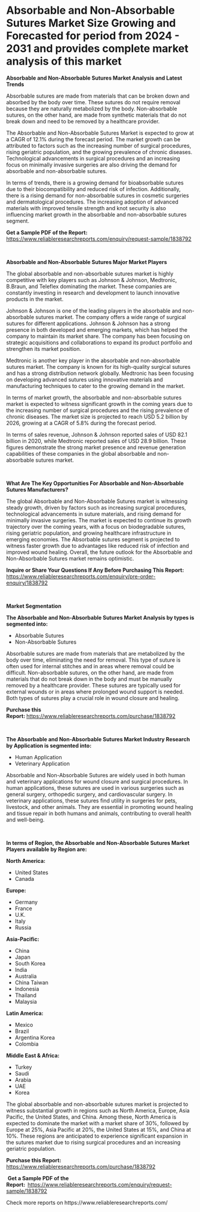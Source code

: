 <p><h1>Absorbable and Non-Absorbable Sutures Market Size Growing and Forecasted for period from 2024 - 2031 and provides complete market analysis of this market</h1></p><p><strong>Absorbable and Non-Absorbable Sutures Market Analysis and Latest Trends</strong></p>
<p><p>Absorbable sutures are made from materials that can be broken down and absorbed by the body over time. These sutures do not require removal because they are naturally metabolized by the body. Non-absorbable sutures, on the other hand, are made from synthetic materials that do not break down and need to be removed by a healthcare provider.</p><p>The Absorbable and Non-Absorbable Sutures Market is expected to grow at a CAGR of 12.1% during the forecast period. The market growth can be attributed to factors such as the increasing number of surgical procedures, rising geriatric population, and the growing prevalence of chronic diseases. Technological advancements in surgical procedures and an increasing focus on minimally invasive surgeries are also driving the demand for absorbable and non-absorbable sutures.</p><p>In terms of trends, there is a growing demand for bioabsorbable sutures due to their biocompatibility and reduced risk of infection. Additionally, there is a rising demand for non-absorbable sutures in cosmetic surgeries and dermatological procedures. The increasing adoption of advanced materials with improved tensile strength and knot security is also influencing market growth in the absorbable and non-absorbable sutures segment.</p></p>
<p><strong>Get a Sample PDF of the Report:&nbsp;</strong> <a href="https://www.reliableresearchreports.com/enquiry/request-sample/1838792">https://www.reliableresearchreports.com/enquiry/request-sample/1838792</a></p>
<p>&nbsp;</p>
<p><strong>Absorbable and Non-Absorbable Sutures Major Market Players</strong></p>
<p><p>The global absorbable and non-absorbable sutures market is highly competitive with key players such as Johnson & Johnson, Medtronic, B.Braun, and Teleflex dominating the market. These companies are constantly investing in research and development to launch innovative products in the market.</p><p>Johnson & Johnson is one of the leading players in the absorbable and non-absorbable sutures market. The company offers a wide range of surgical sutures for different applications. Johnson & Johnson has a strong presence in both developed and emerging markets, which has helped the company to maintain its market share. The company has been focusing on strategic acquisitions and collaborations to expand its product portfolio and strengthen its market position.</p><p>Medtronic is another key player in the absorbable and non-absorbable sutures market. The company is known for its high-quality surgical sutures and has a strong distribution network globally. Medtronic has been focusing on developing advanced sutures using innovative materials and manufacturing techniques to cater to the growing demand in the market.</p><p>In terms of market growth, the absorbable and non-absorbable sutures market is expected to witness significant growth in the coming years due to the increasing number of surgical procedures and the rising prevalence of chronic diseases. The market size is projected to reach USD 5.2 billion by 2026, growing at a CAGR of 5.8% during the forecast period.</p><p>In terms of sales revenue, Johnson & Johnson reported sales of USD 82.1 billion in 2020, while Medtronic reported sales of USD 28.9 billion. These figures demonstrate the strong market presence and revenue generation capabilities of these companies in the global absorbable and non-absorbable sutures market.</p></p>
<p>&nbsp;</p>
<p><strong>What Are The Key Opportunities For Absorbable and Non-Absorbable Sutures Manufacturers?</strong></p>
<p><p>The global Absorbable and Non-Absorbable Sutures market is witnessing steady growth, driven by factors such as increasing surgical procedures, technological advancements in suture materials, and rising demand for minimally invasive surgeries. The market is expected to continue its growth trajectory over the coming years, with a focus on biodegradable sutures, rising geriatric population, and growing healthcare infrastructure in emerging economies. The Absorbable sutures segment is projected to witness faster growth due to advantages like reduced risk of infection and improved wound healing. Overall, the future outlook for the Absorbable and Non-Absorbable Sutures market remains optimistic.</p></p>
<p><strong>Inquire or Share Your Questions If Any Before Purchasing This Report:</strong> <a href="https://www.reliableresearchreports.com/enquiry/pre-order-enquiry/1838792">https://www.reliableresearchreports.com/enquiry/pre-order-enquiry/1838792</a></p>
<p>&nbsp;</p>
<p><strong>Market Segmentation</strong></p>
<p><strong>The Absorbable and Non-Absorbable Sutures Market Analysis by types is segmented into:</strong></p>
<p><ul><li>Absorbable Sutures</li><li>Non-Absorbable Sutures</li></ul></p>
<p><p>Absorbable sutures are made from materials that are metabolized by the body over time, eliminating the need for removal. This type of suture is often used for internal stitches and in areas where removal could be difficult. Non-absorbable sutures, on the other hand, are made from materials that do not break down in the body and must be manually removed by a healthcare provider. These sutures are typically used for external wounds or in areas where prolonged wound support is needed. Both types of sutures play a crucial role in wound closure and healing.</p></p>
<p><strong>Purchase this Report:&nbsp;</strong><a href="https://www.reliableresearchreports.com/purchase/1838792">https://www.reliableresearchreports.com/purchase/1838792</a></p>
<p>&nbsp;</p>
<p><strong>The Absorbable and Non-Absorbable Sutures Market Industry Research by Application is segmented into:</strong></p>
<p><ul><li>Human Application</li><li>Veterinary Application</li></ul></p>
<p><p>Absorbable and Non-Absorbable Sutures are widely used in both human and veterinary applications for wound closure and surgical procedures. In human applications, these sutures are used in various surgeries such as general surgery, orthopedic surgery, and cardiovascular surgery. In veterinary applications, these sutures find utility in surgeries for pets, livestock, and other animals. They are essential in promoting wound healing and tissue repair in both humans and animals, contributing to overall health and well-being.</p></p>
<p>&nbsp;</p>
<p><strong>In terms of Region, the Absorbable and Non-Absorbable Sutures Market Players available by Region are:</strong></p>
<p>
    <p> <strong> North America: </strong>
        <ul>
            <li>United States</li>
            <li>Canada</li>
        </ul>
        </p> 
    <p> <strong> Europe: </strong>
        <ul>
            <li>Germany</li>
            <li>France</li>
            <li>U.K.</li>
            <li>Italy</li>
            <li>Russia</li>
        </ul>
        </p> 
    <p> <strong> Asia-Pacific: </strong>
        <ul>
            <li>China</li>
            <li>Japan</li>
            <li>South Korea</li>
            <li>India</li>
            <li>Australia</li>
            <li>China Taiwan</li>
            <li>Indonesia</li>
            <li>Thailand</li>
            <li>Malaysia</li>
        </ul>
        </p> 
    <p> <strong> Latin America: </strong>
        <ul>
            <li>Mexico</li>
            <li>Brazil</li>
            <li>Argentina Korea</li>
            <li>Colombia</li>
        </ul>
        </p> 
    <p> <strong> Middle East & Africa: </strong>
        <ul>
            <li>Turkey</li>
            <li>Saudi</li>
            <li>Arabia</li>
            <li>UAE</li>
            <li>Korea</li>
        </ul>
    </p>
    </p>
<p><p>The global absorbable and non-absorbable sutures market is projected to witness substantial growth in regions such as North America, Europe, Asia Pacific, the United States, and China. Among these, North America is expected to dominate the market with a market share of 30%, followed by Europe at 25%, Asia Pacific at 20%, the United States at 15%, and China at 10%. These regions are anticipated to experience significant expansion in the sutures market due to rising surgical procedures and an increasing geriatric population.</p></p>
<p><strong>Purchase this Report: </strong><a href="https://www.reliableresearchreports.com/purchase/1838792">https://www.reliableresearchreports.com/purchase/1838792</a></p>
<p>&nbsp;<strong>Get a Sample PDF of the Report:&nbsp;&nbsp;</strong><a href="https://www.reliableresearchreports.com/enquiry/request-sample/1838792">https://www.reliableresearchreports.com/enquiry/request-sample/1838792</a></p>
<p><strong></strong></p>
<p>Check more reports on https://www.reliableresearchreports.com/</p>